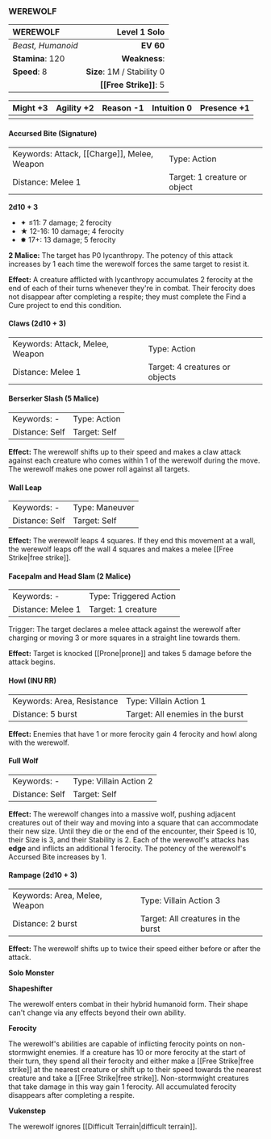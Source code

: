 ### WEREWOLF

| WEREWOLF          |           **Level 1 Solo** |
| :---------------- | -------------------------: |
| *Beast, Humanoid* |                  **EV 60** |
| **Stamina**: 120  |              **Weakness**: |
| **Speed**: 8      | **Size**: 1M / Stability 0 |
|                   |     **[[Free Strike]]**: 5 |

| **Might** +3 | **Agility** +2 | **Reason** -1 | **Intuition** 0 | **Presence** +1 |
| ------------ | -------------- | ------------- | --------------- | --------------- |
|              |                |               |                 |                 |

#### Accursed Bite (Signature)

|                                             |                              |
| :------------------------------------------ | :--------------------------- |
| Keywords: Attack, [[Charge]], Melee, Weapon | Type: Action                 |
| Distance: Melee 1                           | Target: 1 creature or object |

**2d10 + 3**

- ✦ ≤11: 7 damage; 2 ferocity
- ★ 12-16: 10 damage; 4 ferocity
- ✸ 17+: 13 damage; 5 ferocity

**2 Malice:** The target has P0 lycanthropy. The potency of this attack increases by 1 each time the werewolf forces the same target to resist it.

**Effect:** A creature afflicted with lycanthropy accumulates 2 ferocity at the end of each of their turns whenever they're in combat. Their ferocity does not disappear after completing a respite; they must complete the Find a Cure project to end this condition.

#### Claws (2d10 + 3)

|                                 |                                |
| :------------------------------ | :----------------------------- |
| Keywords: Attack, Melee, Weapon | Type: Action                   |
| Distance: Melee 1               | Target: 4 creatures or objects |

#### Berserker Slash (5 Malice)

|                |              |
| :------------- | :----------- |
| Keywords: -    | Type: Action |
| Distance: Self | Target: Self |

**Effect:** The werewolf shifts up to their speed and makes a claw attack against each creature who comes within 1 of the werewolf during the move. The werewolf makes one power roll against all targets.

#### Wall Leap

|                |                |
| :------------- | :------------- |
| Keywords: -    | Type: Maneuver |
| Distance: Self | Target: Self   |

**Effect:** The werewolf leaps 4 squares. If they end this movement at a wall, the werewolf leaps off the wall 4 squares and makes a melee [[Free Strike|free strike]].

#### Facepalm and Head Slam (2 Malice)

|                   |                        |
| :---------------- | :--------------------- |
| Keywords: -       | Type: Triggered Action |
| Distance: Melee 1 | Target: 1 creature     |

Trigger: The target declares a melee attack against the werewolf after charging or moving 3 or more squares in a straight line towards them.

**Effect:** Target is knocked [[Prone|prone]] and takes 5 damage before the attack begins.

#### Howl (INU RR)

|                            |                                  |
| :------------------------- | :------------------------------- |
| Keywords: Area, Resistance | Type: Villain Action 1           |
| Distance: 5 burst          | Target: All enemies in the burst |

**Effect:** Enemies that have 1 or more ferocity gain 4 ferocity and howl along with the werewolf.

#### Full Wolf

|                |                        |
| :------------- | :--------------------- |
| Keywords: -    | Type: Villain Action 2 |
| Distance: Self | Target: Self           |

**Effect:** The werewolf changes into a massive wolf, pushing adjacent creatures out of their way and moving into a square that can accommodate their new size. Until they die or the end of the encounter, their Speed is 10, their Size is 3, and their Stability is 2. Each of the werewolf's attacks has **edge** and inflicts an additional 1 ferocity. The potency of the werewolf's Accursed Bite increases by 1.

#### Rampage (2d10 + 3)

|                               |                                    |
| :---------------------------- | :--------------------------------- |
| Keywords: Area, Melee, Weapon | Type: Villain Action 3             |
| Distance: 2 burst             | Target: All creatures in the burst |

**Effect:** The werewolf shifts up to twice their speed either before or after the attack.

**Solo Monster**

**Shapeshifter**

The werewolf enters combat in their hybrid humanoid form. Their shape can't change via any effects beyond their own ability.

**Ferocity**

The werewolf's abilities are capable of inflicting ferocity points on non-stormwight enemies. If a creature has 10 or more ferocity at the start of their turn, they spend all their ferocity and either make a [[Free Strike|free strike]] at the nearest creature or shift up to their speed towards the nearest creature and take a [[Free Strike|free strike]]. Non-stormwight creatures that take damage in this way gain 1 ferocity. All accumulated ferocity disappears after completing a respite.

**Vukenstep**

The werewolf ignores [[Difficult Terrain|difficult terrain]].
